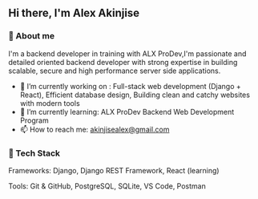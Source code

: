 ## Hi there, I'm Alex Akinjise

### 🚀 About me
I'm a backend developer in training with ALX ProDev,I'm passionate and detailed oriented backend developer with strong expertise in building scalable, secure and high performance server side applications.


- 🔭 I’m currently working on : Full-stack web development (Django + React), Efficient database design, Building clean and catchy websites with modern tools
- 🌱 I’m currently learning: ALX ProDev Backend Web Development Program
- 📫 How to reach me: akinjisealex@gmail.com

### 🧠 Tech Stack

Frameworks: Django, Django REST Framework, React (learning)

Tools: Git & GitHub, PostgreSQL, SQLite, VS Code, Postman


